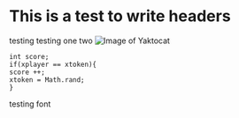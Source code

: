 # This is a test to write headers
testing testing one two
![Image of Yaktocat](https://octodex.github.com/images/yaktocat.png)
```
int score;
if(xplayer == xtoken){
score ++;
xtoken = Math.rand;
}
```
testing font
